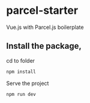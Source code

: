 # parcel-starter
Vue.js with Parcel.js boilerplate


## Install the package,
cd to folder 

```javascript
npm install
```

Serve the project
```javascript
npm run dev
```
